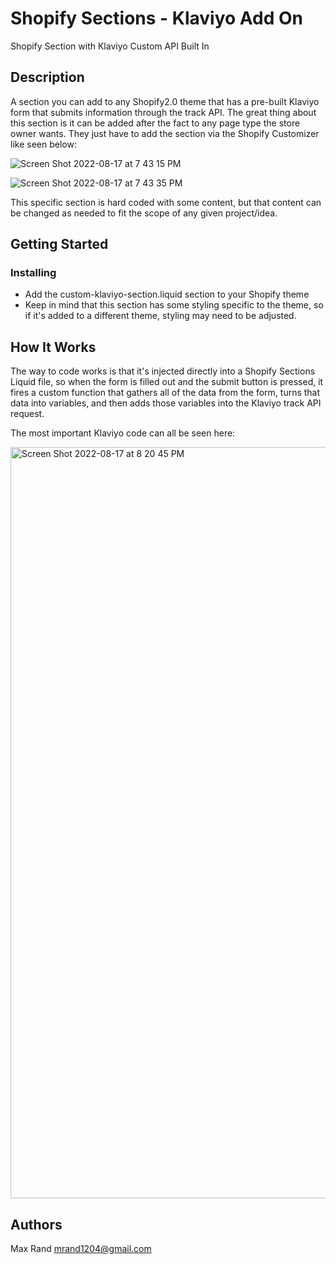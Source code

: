 # Shopify Sections - Klaviyo Add On

Shopify Section with Klaviyo Custom API Built In

## Description

A section you can add to any Shopify2.0 theme that has a pre-built Klaviyo form that submits information through the track API.
The great thing about this section is it can be added after the fact to any page type the store owner wants. They just have to add the section via the Shopify Customizer like seen below:

![Screen Shot 2022-08-17 at 7 43 15 PM](https://user-images.githubusercontent.com/102880120/185262485-e35d5916-30c5-45f1-9953-7851a0331e26.png)

![Screen Shot 2022-08-17 at 7 43 35 PM](https://user-images.githubusercontent.com/102880120/185262521-b365125a-ab45-4802-af0d-cc434ac4401b.png)

This specific section is hard coded with some content, but that content can be changed as needed to fit the scope of any given project/idea.


## Getting Started

### Installing

* Add the custom-klaviyo-section.liquid section to your Shopify theme
* Keep in mind that this section has some styling specific to the theme, so if it's added to a different theme, styling may need to be adjusted.


## How It Works
The way to code works is that it's injected directly into a Shopify Sections Liquid file, so when the form is filled out and the submit button is pressed, it fires a custom function that gathers all of the data from the form, turns that data into variables, and then adds those variables into the Klaviyo track API request.

The most important Klaviyo code can all be seen here:

<img width="1202" alt="Screen Shot 2022-08-17 at 8 20 45 PM" src="https://user-images.githubusercontent.com/102880120/185265820-3d9b1981-9dbb-4438-856d-24f28aab7626.png">


## Authors

Max Rand
mrand1204@gmail.com
